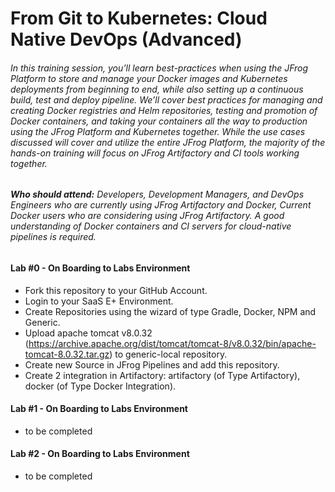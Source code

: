 # From Git to Kubernetes: Cloud Native DevOps (Advanced)

###### In this training session, you’ll learn best-practices when using the JFrog Platform to store and manage your Docker images and Kubernetes deployments from beginning to end, while also setting up a continuous build, test and deploy pipeline. We’ll cover best practices for managing and creating Docker registries and Helm repositories, testing and promotion of Docker containers, and taking your containers all the way to production using the JFrog Platform and Kubernetes together. While the use cases discussed will cover and utilize the entire JFrog Platform, the majority of the hands-on training will focus on JFrog Artifactory and CI tools working together.
###### <b>Who should attend:</b> Developers, Development Managers, and DevOps Engineers who are currently using JFrog Artifactory and Docker, Current Docker users who are considering using JFrog Artifactory. A good understanding of Docker containers and CI servers for cloud-native pipelines is required. 

#### Lab #0 - On Boarding to Labs Environment

- Fork this repository to your GitHub Account.
- Login to your SaaS E+ Environment.
- Create Repositories using the wizard of type Gradle, Docker, NPM and Generic.
- Upload apache tomcat v8.0.32 (https://archive.apache.org/dist/tomcat/tomcat-8/v8.0.32/bin/apache-tomcat-8.0.32.tar.gz) to generic-local repository.
- Create new Source in JFrog Pipelines and add this repository.
- Create 2 integration in Artifactory: artifactory (of Type Artifactory), docker (of Type Docker Integration).

#### Lab #1 - On Boarding to Labs Environment

- to be completed


#### Lab #2 - On Boarding to Labs Environment

- to be completed

